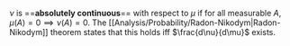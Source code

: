 $\nu$ is ==**absolutely continuous**== with respect to $\mu$ if for all measurable $A$, $\mu(A) = 0\implies \nu(A) = 0$. The [[Analysis/Probability/Radon-Nikodym|Radon-Nikodym]] theorem states that this holds iff $\frac{d\nu}{d\mu}$ exists.